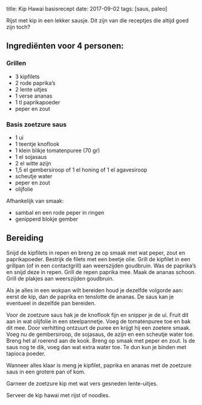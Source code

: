 title: Kip Hawai basisrecept
date: 2017-09-02
tags: [saus, paleo]

Rijst met kip in een lekker sausje. Dit zijn van die receptjes die altijd goed zijn toch?

## Ingrediënten voor 4 personen:

### Grillen
- 3 kipfilets
- 2 rode paprika’s
- 2 lente uitjes
- 1 verse ananas
- 1 tl paprikapoeder
- peper en zout

### Basis zoetzure saus
- 1 ui
- 1 teentje knoflook
- 1 klein blikje tomatenpuree (70 gr)
- 1 el sojasaus
- 2 el witte azijn
- 1,5 el gembersiroop of 1 el honing of 1 el agavesiroop
- scheutje water
- peper en zout
- olijfolie

Afhankelijk van smaak: 
- sambal en een rode peper in ringen
- genipperd blokje gember

## Bereiding
Snijd de kipfilets in repen en breng ze op smaak met wat peper, zout en paprikapoeder. Bestrijk de filets met een 
beetje olie. Grill de kipfilet in een grillpan (of in een contactgrill) aan weerszijden goudbruin. Was de paprika’s en 
snijd deze in repen. Grill de repen paprika mee. Maak de ananas schoon. Grill de plakjes aan weerszijden goudbruin.

Als je alles in een wokpan wilt bereiden houd je dezelfde volgorde aan: eerst de kip, dan de paprika en tenslotte de 
ananas. De saus kan je eventueel in dezelfde pan bereiden.

Voor de zoetzure saus hak je de knoflook fijn en snipper je de ui. Fruit dit aan in wat olijfolie in een steelpannetje. 
Voeg de tomatenpuree toe en bak dit mee. Door verhitting ontzuurt de puree en krijgt hij een zoetere smaak. Voeg nu de 
gembersiroop, de sojasaus, de azijn en een scheutje water toe. Breng het al roerend aan de kook. Breng op smaak met 
peper en zout. Is de saus nog te dik, voeg dan wat extra water toe. Te dun kun je binden met tapioca poeder.

Wanneer alles klaar is meng je kipfilet, paprika en ananas met de zoetzure saus in een grotere pan of kom.

Garneer de zoetzure kip met wat vers gesneden lente-uitjes.

Serveer de kip hawai met rijst of noodles.
